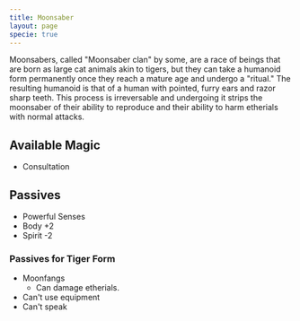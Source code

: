 ```yaml
---
title: Moonsaber
layout: page
specie: true
---
```

Moonsabers, called "Moonsaber clan" by some, are a race of beings that are born as large cat animals akin to tigers, but they can take a humanoid form permanently once they reach a mature age and undergo a "ritual." The resulting humanoid is that of a human with pointed, furry ears and razor sharp teeth. This process is irreversable and undergoing it strips the moonsaber of their ability to reproduce and their ability to harm etherials with normal attacks.

## Available Magic
- Consultation


## Passives
- Powerful Senses
- Body +2
- Spirit -2


### Passives for Tiger Form
- Moonfangs
  - Can damage etherials.
- Can't use equipment
- Can't speak
